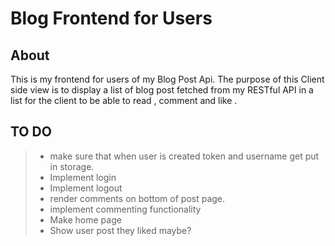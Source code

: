 # Blog Frontend for Users

## About

This is my frontend for users of my Blog Post Api. The purpose of this Client side view is to display a list of blog post fetched from my RESTful API in a list for the client to be able to read , comment and like .

## TO DO

> - make sure that when user is created token and username get put in storage.
> - Implement login
> - Implement logout
> - render comments on bottom of post page.
> - implement commenting functionality
> - Make home page
> - Show user post they liked maybe?
